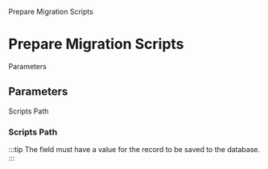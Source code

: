 
Prepare Migration Scripts
# Prepare Migration Scripts



Parameters
## Parameters


Scripts Path
### Scripts Path


:::tip
The field must have a value for the record to be saved to the database.
:::